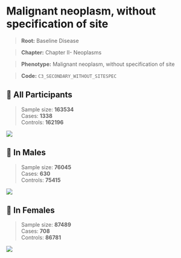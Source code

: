 # Malignant neoplasm, without specification of site

> **Root:** Baseline Disease  

> **Chapter:** Chapter II- Neoplasms  

> **Phenotype:** Malignant neoplasm, without specification of site  

> **Code:** `C3_SECONDARY_WITHOUT_SITESPEC`

## 🧪 All Participants  
> Sample size: **163534**  
> Cases: **1338**  
> Controls: **162196**
<img src="/Disease/Figures/ALL/Incidence/C3_SECONDARY_WITHOUT_SITESPEC.png"/>
<CsvTable src="/Disease_Data/ALL/Incidence/COX_C3_SECONDARY_WITHOUT_SITESPEC.csv" label="🔍 View full results" />

## 👨 In Males  
> Sample size: **76045**  
> Cases: **630**  
> Controls: **75415**
<img src="/Disease/Figures/Male/Incidence/C3_SECONDARY_WITHOUT_SITESPEC.png"/>
<CsvTable src="/Disease_Data/Male/Incidence/COX_C3_SECONDARY_WITHOUT_SITESPEC.csv" label="🔍 View full results" />

## 👩 In Females  
> Sample size: **87489**  
> Cases: **708**  
> Controls: **86781**
<img src="/Disease/Figures/Female/Incidence/C3_SECONDARY_WITHOUT_SITESPEC.png"/>
<CsvTable src="/Disease_Data/Female/Incidence/COX_C3_SECONDARY_WITHOUT_SITESPEC.csv" label="🔍 View full results" />
